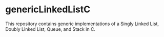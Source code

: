 # genericLinkedListC
This repository contains generic implementations of a Singly Linked List, Doubly Linked List, Queue, and Stack in C.
